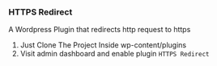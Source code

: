 ### HTTPS Redirect
A Wordpress Plugin that redirects http request to https

1. Just Clone The Project Inside wp-content/plugins
2. Visit admin dashboard and enable plugin `HTTPS Redirect`
